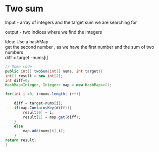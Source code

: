 # Two sum

Input - array of integers and the target sum we are searching for&#x20;

output - two indices where we find the integers

Idea: Use a hashMap\
get the second number , as we have the first number and the sum of two numbers \
diff = target -nums\[i]

```java
// Some code
public int[] twoSum(int[] nums, int target){
int[] result = new int[2];
int diff=0;
HashMap<Integer, Integer> map = new HashMap<>();

for(int i =0; i<nums.length; i++){
    
    diff = target-nums[i];
    if(map.ContainsKey(diff)){
        result[0] = i;
        result[1] = map.get(diff);
    }
    else 
        map.add(nums[i],i);
    }
return result;
}
```

